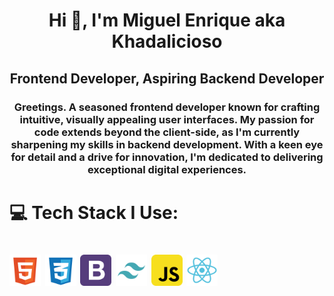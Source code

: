 <h1 align="center">Hi 👋, I'm Miguel Enrique aka Khadalicioso</h1>
<h2 align="center">Frontend Developer, Aspiring Backend Developer</h2>
<h3 align="center">Greetings. A seasoned frontend developer known for crafting intuitive, visually appealing user interfaces. My passion for code extends beyond the client-side, as I'm currently sharpening my skills in backend development. With a keen eye for detail and a drive for innovation, I'm dedicated to delivering exceptional digital experiences.</p></h3>

# 💻 Tech Stack I Use:
<h1 align="left">
<img src="./assets/html.svg" alt="bootstrap" width="50" height="50"/>
<img src="./assets/css.svg" alt="bootstrap" width="50" height="50"/>
<img src="./assets/bootstrap.svg" alt="bootstrap" width="50" height="50"/>
<img src="./assets/tailwind.svg" alt="bootstrap" width="50" height="50"/>
<img src="./assets/javascript.svg" alt="bootstrap" width="50" height="50"/>
<img src="./assets/react.svg" alt="bootstrap" width="50" height="50"/>
</h1>